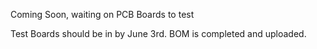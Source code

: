 Coming Soon, waiting on PCB Boards to test

Test Boards should be in by June 3rd.
BOM is completed and uploaded.
